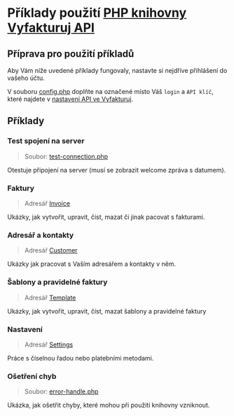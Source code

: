# Příklady použití [PHP knihovny Vyfakturuj API](https://github.com/redbitcz/vyfakturuj-api-php)

## Příprava pro použití příkladů
Aby Vám níže uvedené příklady fungovaly, nastavte si nejdříve přihlášení do vašeho účtu. 

V souboru [config.php](config.php) doplňte na označené místo Váš `login` a `API klíč`,
které najdete v [nastavení API ve Vyfakturuj](https://app.vyfakturuj.cz/nastaveni/api/).
 
## Příklady

### Test spojení na server
> Soubor: [test-connection.php](test-connection.php)

Otestuje připojení na server (musí se zobrazit welcome zpráva s datumem).

### Faktury
> Adresář [Invoice](Invoice)

Ukázky, jak vytvořit, upravit, číst, mazat či jinak pacovat s fakturami.

### Adresář a kontakty

> Adresář [Customer](Customer)

Ukázky jak pracovat s Vaším adresářem a kontakty v něm.

### Šablony a pravidelné faktury

> Adresář [Template](Template)

Ukázky, jak vytvořit, upravit, číst, mazat šablony a pravidelné faktury


### Nastavení

> Adresář [Settings](Settings)

Práce s číselnou řadou nebo platebními metodami.

### Ošetření chyb
> Soubor: [error-handle.php](error-handle.php)

Ukázka, jak ošetřit chyby, které mohou při použití knihovny vzniknout.
